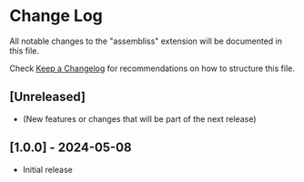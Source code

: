 # Change Log

All notable changes to the "assembliss" extension will be documented in this file.

Check [Keep a Changelog](http://keepachangelog.com/) for recommendations on how to structure this file.

## [Unreleased]

- (New features or changes that will be part of the next release)

## [1.0.0] - 2024-05-08

- Initial release
